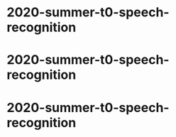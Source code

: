 # 2020-summer-t0-speech-recognition
# 2020-summer-t0-speech-recognition
# 2020-summer-t0-speech-recognition
